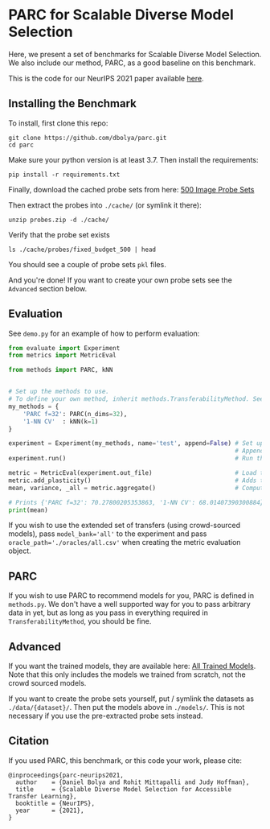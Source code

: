 # PARC for Scalable Diverse Model Selection

Here, we present a set of benchmarks for Scalable Diverse Model Selection.
We also include our method, PARC, as a good baseline on this benchmark.

This is the code for our NeurIPS 2021 paper available [here](https://arxiv.org/abs/2111.06977).


## Installing the Benchmark
To install, first clone this repo:
```
git clone https://github.com/dbolya/parc.git
cd parc
```

Make sure your python version is at least 3.7.
Then install the requirements:
```
pip install -r requirements.txt
```

Finally, download the cached probe sets from here:   [500 Image Probe Sets](https://gtvault-my.sharepoint.com/:u:/g/personal/jhoffman68_gatech_edu/ET7lrR7bVLpPqGSvjud6pvcBFS4WSbDEjCozVQw-x3O0fw?e=4mQhfV)

Then extract the probes into `./cache/` (or symlink it there):
```
unzip probes.zip -d ./cache/
```

Verify that the probe set exists
```
ls ./cache/probes/fixed_budget_500 | head
```
You should see a couple of probe sets `pkl` files.

And you're done! If you want to create your own probe sets see the `Advanced` section below.



## Evaluation
See `demo.py` for an example of how to perform evaluation:
```py
from evaluate import Experiment
from metrics import MetricEval

from methods import PARC, kNN


# Set up the methods to use.
# To define your own method, inherit methods.TransferabilityMethod. See the methods in methods.py for more details.
my_methods = {
	'PARC f=32': PARC(n_dims=32),
	'1-NN CV'  : kNN(k=1)
}

experiment = Experiment(my_methods, name='test', append=False) # Set up an experiment with those methods named "test".
                                                               # Append=True skips evaluations that already happend. Setting it to False will overwrite.
experiment.run()                                               # Run the experiment and save results to ./results/{name}.csv

metric = MetricEval(experiment.out_file)                       # Load the experiment file we just created with the default oracle
metric.add_plasticity()                                        # Adds the "capacity to learn" heuristic defined in the paper
mean, variance, _all = metric.aggregate()                      # Compute metrics and aggregate them

# Prints {'PARC f=32': 70.27800205353863, '1-NN CV': 68.01407390300884}. Same as Table 4 in the paper.
print(mean)
```



If you wish to use the extended set of transfers (using crowd-sourced models), pass `model_bank='all'` to the experiment and pass `oracle_path='./oracles/all.csv'` when creating the metric evaluation object.



## PARC
If you wish to use PARC to recommend models for you, PARC is defined in `methods.py`. We don't have a well supported way for you to pass arbitrary data in yet, but as long as you pass in everything required in `TransferabilityMethod`, you should be fine.


## Advanced
If you want the trained models, they are available here:
[All Trained Models](https://gtvault-my.sharepoint.com/:u:/g/personal/jhoffman68_gatech_edu/EQLLyM-kQsBNqYYWjW-l6NMBSCCuOouP8tStz5vOqutJYg?e=djJ4Ni). Note that this only includes the models we trained from scratch, not the crowd sourced models.

If you want to create the probe sets yourself, put / symlink the datasets as `./data/{dataset}/`. Then put the models above in `./models/`. This is not necessary if you use the pre-extracted probe sets instead.


## Citation
If you used PARC, this benchmark, or this code your work, please cite:
```
@inproceedings{parc-neurips2021,
  author    = {Daniel Bolya and Rohit Mittapalli and Judy Hoffman},
  title     = {Scalable Diverse Model Selection for Accessible Transfer Learning},
  booktitle = {NeurIPS},
  year      = {2021},
}
```
